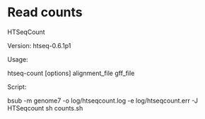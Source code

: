 Read counts
===========

HTSeqCount

Version: htseq-0.6.1p1

Usage:

htseq-count [options] alignment_file gff_file

Script:

bsub -m genome7  -o log/htseqcount.log -e log/htseqcount.err -J HTSeqcount sh counts.sh

